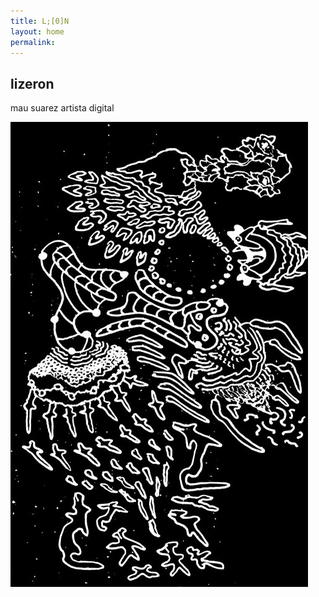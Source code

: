 ```yaml
---
title: L;[0]N 
layout: home
permalink:
---
```


## lizeron

mau suarez
artista digital

![rey de ¿? regiones](/assets/images/king-of-x-regions.jpg)


